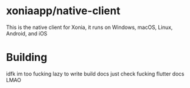 # xoniaapp/native-client
This is the native client for Xonia, it runs on Windows, macOS, Linux, Android, and iOS

# Building
idfk im too fucking lazy to write build docs just check fucking flutter docs LMAO